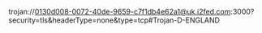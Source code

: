 trojan://0130d008-0072-40de-9659-c7f1db4e62a1@uk.i2fed.com:3000?security=tls&headerType=none&type=tcp#Trojan-D-ENGLAND
